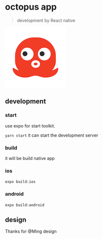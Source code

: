 # octopus app

> development by React native

![octopus](./assets/images/icon-small.png)

## development

### start

use expo for start toolkit.

`yarn start` it can start the development server

### build

it will be build native app

### ios

`expo build:ios`

### android

`expo build:android`

## design

Thanks for @Ming design
